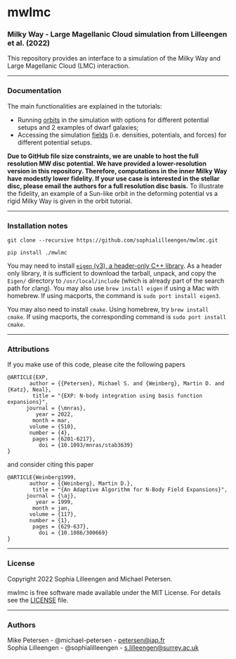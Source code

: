 # mwlmc
### Milky Way - Large Magellanic Cloud simulation from Lilleengen et al. (2022)

This repository provides an interface to a simulation of the Milky Way and Large Magellanic Cloud (LMC) interaction.

------------------
### Documentation

The main functionalities are explained in the tutorials:
 - Running [orbits](tutorial/orbits_tutorial.ipynb) in the simulation with options for different potential setups and 2 examples of dwarf galaxies;
 - Accessing the simulation [fields](tutorial/fields_tutorial.ipynb) (i.e. densities, potentials, and forces) for different potential setups.

**Due to GitHub file size constraints, we are unable to host the full resolution MW disc potential. We have provided a lower-resolution version in this repository. Therefore, computations in the inner Milky Way have modestly lower fidelity. If your use case is interested in the stellar disc, please email the authors for a full resolution disc basis.** To illustrate the fidelity, an example of a Sun-like orbit in the deforming potential vs a rigid Milky Way is given in the orbit tutorial.

------------------

### Installation notes
```
git clone --recursive https://github.com/sophialilleengen/mwlmc.git

pip install ./mwlmc 
```

You may need to install [`eigen` (v3), a header-only C++ library](https://eigen.tuxfamily.org/dox/GettingStarted.html). As a header only library, it is sufficient to download the tarball, unpack, and copy the `Eigen/` directory to `/usr/local/include` (which is already part of the search path for clang). You may also use `brew install eigen` if using a Mac with homebrew. If using macports, the command is `sudo port install eigen3`.

You may also need to install `cmake`. Using homebrew, try `brew install cmake`. If using macports, the corresponding command is `sudo port install cmake`.


-----------------------------
### Attributions
If you make use of this code, please cite the following papers
```
@ARTICLE{EXP,
       author = {{Petersen}, Michael S. and {Weinberg}, Martin D. and {Katz}, Neal},
        title = "{EXP: N-body integration using basis function expansions}",
      journal = {\mnras},
         year = 2022,
        month = mar,
       volume = {510},
       number = {4},
        pages = {6201-6217},
          doi = {10.1093/mnras/stab3639}
}
```

and consider citing this paper

```
@ARTICLE{Weinberg1999,
       author = {{Weinberg}, Martin D.},
        title = "{An Adaptive Algorithm for N-Body Field Expansions}",
      journal = {\aj},
         year = 1999,
        month = jan,
       volume = {117},
       number = {1},
        pages = {629-637},
          doi = {10.1086/300669}
}
```

-----------------------------

### License

Copyright 2022 Sophia Lilleengen and Michael Petersen.

mwlmc is free software made available under the MIT License. For details see the [LICENSE](./LICENSE) file.

-----------------------------

### Authors

Mike Petersen -  @michael-petersen - petersen@iap.fr \
Sophia Lilleengen - @sophialilleengen - s.lilleengen@surrey.ac.uk
